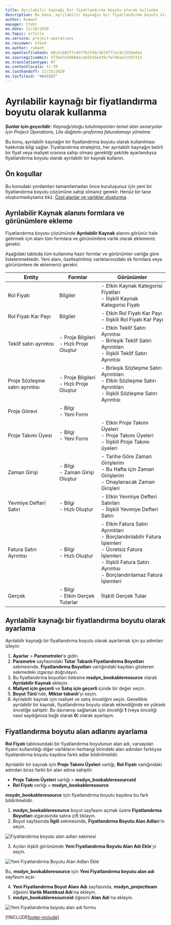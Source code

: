```yaml
---
title: Ayrılabilir kaynağı bir fiyatlandırma boyutu olarak kullanma
description: Bu konu, ayrılabilir kaynağın bir fiyatlandırma boyutu olarak kullanılması hakkında bilgi sağlar.
author: Rumant
manager: tfehr
ms.date: 11/18/2020
ms.topic: article
ms.service: project-operations
ms.reviewer: kfend
ms.author: rumant
ms.openlocfilehash: b0c5cb85f7c43f7b2fd9c367d7f7ac9c3250e0a1
ms.sourcegitcommit: 573be7e36604ace82b35e439cfa748aa7c587415
ms.translationtype: HT
ms.contentlocale: tr-TR
ms.lasthandoff: 11/25/2020
ms.locfileid: "4643107"
---
```

# <a name="use-a-bookable-resource-as-a-pricing-dimension"></a>Ayrılabilir kaynağı bir fiyatlandırma boyutu olarak kullanma

 _**Şunlar için geçerlidir:** Kaynağı/stoğu tutulmayanları temel alan senaryolar için Project Operations, Lite dağıtımı-proforma faturalamayı yönetme_ 

Bu konu, ayrılabilir kaynağın bir fiyatlandırma boyutu olarak kullanılması hakkında bilgi sağlar. Fiyatlandırma stratejiniz, her ayrılabilir kaynağın belirli bir fiyat veya maliyet oranına sahip olması gerektiği şekilde ayarlandıysa fiyatlandırma boyutu olarak ayrılabilir bir kaynak kullanın.

## <a name="prerequisites"></a>Ön koşullar
Bu konudaki yordamları tamamlamadan önce kuruluşunuz için yeni bir fiyatlandırma boyutu çözümüne sahip olmanız gerekir. Henüz bir tane oluşturmadıysanız bkz. [Özel alanlar ve varlıklar oluşturma](../pricing-costing/create-custom-fields-entities-pricing-dimensions.md).

## <a name="add-the-bookable-resource-field-to-forms-and-views"></a>Ayrılabilir Kaynak alanını formlara ve görünümlere ekleme
Fiyatlandırma boyutu çözümünde **Ayrılabilir Kaynak** alanını görünür hale getirmek için alanı tüm formlara ve görünümlere varlık olarak eklemeniz gerekir.

Aşağıdaki tabloda tüm kullanıma hazır formlar ve görünümler varlığa göre listelenmektedir. Yeni alanı, özelleştirilmiş varlıklarınızdaki ek formlara veya görünümlere de eklemeniz gerekir.

|   Entity        | Formlar   |Görünümler        |
| ------------------------------|---------------------------------|----------------------------------|
|  Rol Fiyatı| Bilgiler | - Etkin Kaynak Kategorisi Fiyatları<br> - İlişkili Kaynak Kategorisi Fiyatı |
|  Rol Fiyatı Kar Payı| Bilgiler| - Etkin Rol Fiyatı Kar Payı<br>- İlişkili Rol Fiyatı Kar Payı |
|  Teklif satırı ayrıntısı| - Proje Bilgileri<br>- Hızlı Proje Oluştur| - Etkin Teklif Satırı Ayrıntısı<br>- Birleşik Teklif Satırı Ayrıntıları<br>- İlişkili Teklif Satırı Ayrıntısı |
|  Proje Sözleşme satırı ayrıntısı| - Proje Bilgileri<br>- Hızlı Proje Oluştur| - Birleşik Sözleşme Satırı Ayrıntıları<br>- Etkin Sözleşme Satırı Ayrıntıları<br>- İlişkili Sözleşme Satırı Ayrıntısı |
|  Proje Görevi| - Bilgi<br>- Yeni Form| &nbsp; |
|  Proje Takımı Üyesi| - Bilgi<br>- Yeni Form| - Etkin Proje Takımı Üyeleri<br>- Proje Takımı Üyeleri<br>- İlişkili Proje Takımı üyeleri |
|  Zaman Girişi| - Bilgi<br>- Zaman Girişi Oluştur| - Tarihe Göre Zaman Girişlerim<br>- Bu Hafta için Zaman Girişlerim<br>- Onaylanacak Zaman Girişleri|
|  Yevmiye Defteri Satırı| - Bilgi<br>- Hızlı Oluştur| - Etkin Yevmiye Defteri Satırları<br>- İlişkili Yevmiye Defteri Satırı |
|  Fatura Satırı Ayrıntısı| - Bilgi<br>- Hızlı Oluştur| - Etkin Fatura Satırı Ayrıntıları<br>- Borçlandırılabilir Fatura İşlemleri<br>- Ücretsiz Fatura İşlemleri<br>- İlişkili Fatura Satırı Ayrıntısı <br>- Borçlandırılamaz Fatura İşlemleri|
|  Gerçek| - Bilgi<br>- Etkin Gerçek Tutarlar| İlişkili Gerçek Tutar |

## <a name="set-up-a-bookable-resource-as-a-pricing-dimension"></a>Ayrılabilir kaynağı bir fiyatlandırma boyutu olarak ayarlama
Ayrılabilir kaynağı bir fiyatlandırma boyutu olarak ayarlamak için şu adımları izleyin:

1. **Ayarlar** > **Parametreler**'e gidin. 
2. **Parametre** sayfasındaki **Tutar Tabanlı Fiyatlandırma Boyutları** sekmesinde, **Fiyatlandırma Boyutları** varlığındaki kayıtları gösteren sekmedeki ızgarayı doğrulayın. 
2. Bu fiyatlandırma boyutları listesine **msdyn_bookableresource** olarak **Ayrılabilir Kaynak** ekleyin. 
3. **Maliyet için geçerli** ve **Satış için geçerli** içinde bir değer seçin.
4. **Boyut Türü**'nde, **Miktar tabanlı**'yı seçin. 
5. Ayrılabilir kaynak için maliyet ve satış önceliğini seçin. Genellikle ayrılabilir bir kaynak, fiyatlandırma boyutu olarak eklendiğinde en yüksek önceliğe sahiptir. Bu davranışı sağlamak için önceliği **1** (veya önceliği nasıl saydığınıza bağlı olarak **0**) olarak ayarlayın.

## <a name="set-up-pricing-dimension-field-names"></a>Fiyatlandırma boyutu alan adlarını ayarlama

**Rol Fiyatı** tablosundaki bir fiyatlandırma boyutunun alan adı, varsayılan fiyatın kullanıldığı diğer varlıkların herhangi birindeki alan adından farklıysa fiyatlandırma boyutu kaydına farklı adlar bildirilmelidir.  

Ayrılabilir bir kaynak için **Proje Takımı Üyeleri** varlığı, **Rol Fiyatı** varlığındaki adından biraz farklı bir alan adına sahiptir: 

 - **Proje Takımı Üyeleri** varlığı = **msdyn_bookableresourceid**
 - **Rol Fiyatı** varlığı = **msdyn_bookableresource**

**msydn_bookableresource** için fiyatlandırma boyutu kaydına bu fark bildirilmelidir.

1. **msdyn_bookableresource** boyut sayfasını açmak üzere **Fiyatlandırma Boyutları** ızgarasında satıra çift tıklayın.
2. Boyut sayfasında **İlgili** sekmesinde, **Fiyatlandırma Boyutu Alan Adları**'nı seçin.

  ![Fiyatlandırma boyutu alan adları sekmesi](media/PD-fieldname.png)

3. Açılan ilişkili görünümde **Yeni Fiyatlandırma Boyutu Alan Adı Ekle**'yi seçin.

  ![Yeni Fiyatlandırma Boyutu Alan Adları Ekle](media/Add-NewPD-fieldname.png)

  Bu, **msdyn_bookableresource** için **Yeni Fiyatlandırma boyutu alan adı** sayfasını açar. 

4. **Yeni Fiyatlandırma Boyut Alanı Adı** sayfasında, **msdyn_projectteam** öğesini **Varlık Mantıksal Adı**'na ekleyin.
5. **msdyn_bookableresourceid** öğesini **Alan Adı**'na ekleyin.

 ![Yeni Fiyatlandırma boyutu alan adı formu](media/PD-fieldname-Added.png)


[!INCLUDE[footer-include](../includes/footer-banner.md)]